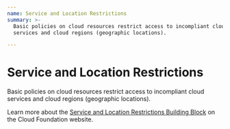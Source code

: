```yaml
---
name: Service and Location Restrictions
summary: >-
  Basic policies on cloud resources restrict access to incompliant cloud
  services and cloud regions (geographic locations).

---
```


# Service and Location Restrictions

Basic policies on cloud resources restrict access to incompliant cloud services and cloud regions (geographic locations).

Learn more about the [Service and Location Restrictions Building Block](https://cloudfoundation.org/maturity-model/security-and-compliance/service-and-location-restrictions.html) on the Cloud Foundation website.
